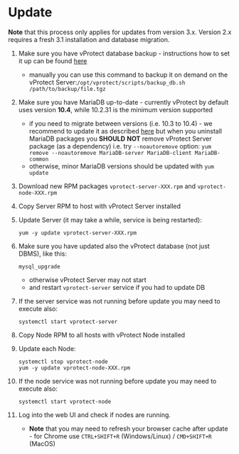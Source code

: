 # Update

**Note** that this process only applies for updates from version 3.x. Version 2.x requires a fresh 3.1 installation and database migration.

1. Make sure you have vProtect database backup - instructions how to set it up can be found [here](initial_config/vprotect-db-backup.md)
   * manually you can use this command to backup it on demand on the vProtect Server:`/opt/vprotect/scripts/backup_db.sh /path/to/backup/file.tgz`
2. Make sure you have MariaDB up-to-date - currently vProtect by default uses version **10.4**, while 10.2.31 is the minimum version supported
   * if you need to migrate between versions \(i.e. 10.3 to 10.4\) - we recommend to update it as described [here](https://mariadb.com/kb/en/upgrading-from-mariadb-103-to-mariadb-104) but when you uninstall MariaDB packages you **SHOULD** **NOT** remove vProtect Server package \(as a dependency\) i.e. try `--noautoremove` option: `yum remove --noautoremove MariaDB-server MariaDB-client MariaDB-common`
   * otherwise, minor MariaDB versions should be updated with `yum update`
3. Download new RPM packages `vprotect-server-XXX.rpm` and `vprotect-node-XXX.rpm`
4. Copy Server RPM to host with vProtect Server installed
5. Update Server \(it may take a while, service is being restarted\):

   ```text
   yum -y update vprotect-server-XXX.rpm
   ```

6. Make sure you have updated also the vProtect database \(not just DBMS\), like this:

   ```text
   mysql_upgrade
   ```

   * otherwise vProtect Server may not start
   * and restart `vprotect-server` service if you had to update DB

7. If the server service was not running before update you may need to execute also:

   ```text
   systemctl start vprotect-server
   ```

8. Copy Node RPM to all hosts with vProtect Node installed
9. Update each Node:

   ```text
   systemctl stop vprotect-node
   yum -y update vprotect-node-XXX.rpm
   ```

10. If the node service was not running before update you may need to execute also:

    ```text
    systemctl start vprotect-node
    ```

11. Log into the web UI and check if nodes are running.
    * **Note** that you may need to refresh your browser cache after update - for Chrome use `CTRL+SHIFT+R` \(Windows/Linux\) / `CMD+SHIFT+R` \(MacOS\)

